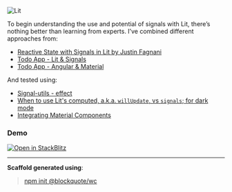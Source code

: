 ![Lit](https://img.shields.io/badge/lit-3.0.0-blue.svg)

To begin understanding the use and potential of signals with Lit, there’s nothing better than learning from experts.
I’ve combined different approaches from:

- [Reactive State with Signals in Lit by Justin Fagnani](https://justinfagnani.com/2024/10/09/reactive-state-with-signals-in-lit/)
- [Todo App - Lit & Signals](https://lit.dev/playground/#gist=278c5029024866a2cd4c99a7f6b25e44)
- [Todo App - Angular & Material](https://stackblitz.com/edit/stackblitz-starters-ielbus?file=src%2Fcomponents%2Ftodo-app%2Ftodo-app.html)

And tested using:

- [Signal-utils - effect](https://github.com/proposal-signals/signal-utils?tab=readme-ov-file#leaky-effect-via-queuemicrotask)
- [When to use Lit's computed, a.k.a. `willUpdate`, vs `signals`; for dark mode](https://lit.dev/docs/components/lifecycle/#willupdate)
- [Integrating Material Components](https://github.com/material-components/material-web)

### Demo

[![Open in StackBlitz](https://developer.stackblitz.com/img/open_in_stackblitz.svg)](https://stackblitz.com/github/oscarmarina/lit-signals-material?file=README.md)

<hr>

__Scaffold generated using__:

> [npm init @blockquote/wc](https://github.com/oscarmarina/create-wc)
